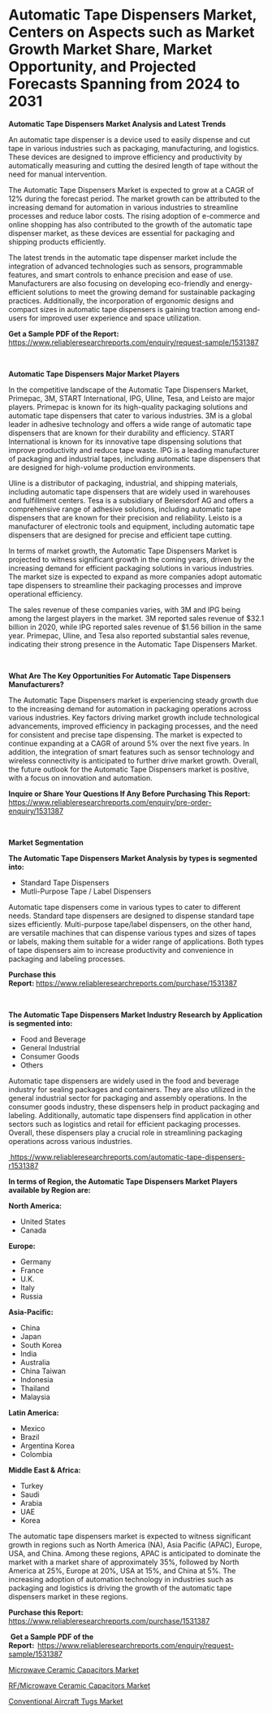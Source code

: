 <p><h1>Automatic Tape Dispensers Market, Centers on Aspects such as Market Growth Market Share, Market Opportunity, and Projected Forecasts Spanning from 2024 to 2031</h1></p><p><strong>Automatic Tape Dispensers Market Analysis and Latest Trends</strong></p>
<p><p>An automatic tape dispenser is a device used to easily dispense and cut tape in various industries such as packaging, manufacturing, and logistics. These devices are designed to improve efficiency and productivity by automatically measuring and cutting the desired length of tape without the need for manual intervention.</p><p>The Automatic Tape Dispensers Market is expected to grow at a CAGR of 12% during the forecast period. The market growth can be attributed to the increasing demand for automation in various industries to streamline processes and reduce labor costs. The rising adoption of e-commerce and online shopping has also contributed to the growth of the automatic tape dispenser market, as these devices are essential for packaging and shipping products efficiently.</p><p>The latest trends in the automatic tape dispenser market include the integration of advanced technologies such as sensors, programmable features, and smart controls to enhance precision and ease of use. Manufacturers are also focusing on developing eco-friendly and energy-efficient solutions to meet the growing demand for sustainable packaging practices. Additionally, the incorporation of ergonomic designs and compact sizes in automatic tape dispensers is gaining traction among end-users for improved user experience and space utilization.</p></p>
<p><strong>Get a Sample PDF of the Report:&nbsp;</strong> <a href="https://www.reliableresearchreports.com/enquiry/request-sample/1531387">https://www.reliableresearchreports.com/enquiry/request-sample/1531387</a></p>
<p>&nbsp;</p>
<p><strong>Automatic Tape Dispensers Major Market Players</strong></p>
<p><p>In the competitive landscape of the Automatic Tape Dispensers Market, Primepac, 3M, START International, IPG, Uline, Tesa, and Leisto are major players. Primepac is known for its high-quality packaging solutions and automatic tape dispensers that cater to various industries. 3M is a global leader in adhesive technology and offers a wide range of automatic tape dispensers that are known for their durability and efficiency. START International is known for its innovative tape dispensing solutions that improve productivity and reduce tape waste. IPG is a leading manufacturer of packaging and industrial tapes, including automatic tape dispensers that are designed for high-volume production environments.</p><p>Uline is a distributor of packaging, industrial, and shipping materials, including automatic tape dispensers that are widely used in warehouses and fulfillment centers. Tesa is a subsidiary of Beiersdorf AG and offers a comprehensive range of adhesive solutions, including automatic tape dispensers that are known for their precision and reliability. Leisto is a manufacturer of electronic tools and equipment, including automatic tape dispensers that are designed for precise and efficient tape cutting.</p><p>In terms of market growth, the Automatic Tape Dispensers Market is projected to witness significant growth in the coming years, driven by the increasing demand for efficient packaging solutions in various industries. The market size is expected to expand as more companies adopt automatic tape dispensers to streamline their packaging processes and improve operational efficiency.</p><p>The sales revenue of these companies varies, with 3M and IPG being among the largest players in the market. 3M reported sales revenue of $32.1 billion in 2020, while IPG reported sales revenue of $1.56 billion in the same year. Primepac, Uline, and Tesa also reported substantial sales revenue, indicating their strong presence in the Automatic Tape Dispensers Market.</p></p>
<p>&nbsp;</p>
<p><strong>What Are The Key Opportunities For Automatic Tape Dispensers Manufacturers?</strong></p>
<p><p>The Automatic Tape Dispensers market is experiencing steady growth due to the increasing demand for automation in packaging operations across various industries. Key factors driving market growth include technological advancements, improved efficiency in packaging processes, and the need for consistent and precise tape dispensing. The market is expected to continue expanding at a CAGR of around 5% over the next five years. In addition, the integration of smart features such as sensor technology and wireless connectivity is anticipated to further drive market growth. Overall, the future outlook for the Automatic Tape Dispensers market is positive, with a focus on innovation and automation.</p></p>
<p><strong>Inquire or Share Your Questions If Any Before Purchasing This Report:</strong> <a href="https://www.reliableresearchreports.com/enquiry/pre-order-enquiry/1531387">https://www.reliableresearchreports.com/enquiry/pre-order-enquiry/1531387</a></p>
<p>&nbsp;</p>
<p><strong>Market Segmentation</strong></p>
<p><strong>The Automatic Tape Dispensers Market Analysis by types is segmented into:</strong></p>
<p><ul><li>Standard Tape Dispensers</li><li>Mutli-Purpose Tape / Label Dispensers</li></ul></p>
<p><p>Automatic tape dispensers come in various types to cater to different needs. Standard tape dispensers are designed to dispense standard tape sizes efficiently. Multi-purpose tape/label dispensers, on the other hand, are versatile machines that can dispense various types and sizes of tapes or labels, making them suitable for a wider range of applications. Both types of tape dispensers aim to increase productivity and convenience in packaging and labeling processes.</p></p>
<p><strong>Purchase this Report:&nbsp;</strong><a href="https://www.reliableresearchreports.com/purchase/1531387">https://www.reliableresearchreports.com/purchase/1531387</a></p>
<p>&nbsp;</p>
<p><strong>The Automatic Tape Dispensers Market Industry Research by Application is segmented into:</strong></p>
<p><ul><li>Food and Beverage</li><li>General Industrial</li><li>Consumer Goods</li><li>Others</li></ul></p>
<p><p>Automatic tape dispensers are widely used in the food and beverage industry for sealing packages and containers. They are also utilized in the general industrial sector for packaging and assembly operations. In the consumer goods industry, these dispensers help in product packaging and labeling. Additionally, automatic tape dispensers find application in other sectors such as logistics and retail for efficient packaging processes. Overall, these dispensers play a crucial role in streamlining packaging operations across various industries.</p></p>
<p><a href="https://www.reliableresearchreports.com/automatic-tape-dispensers-r1531387">&nbsp;https://www.reliableresearchreports.com/automatic-tape-dispensers-r1531387</a></p>
<p><strong>In terms of Region, the Automatic Tape Dispensers Market Players available by Region are:</strong></p>
<p>
    <p> <strong> North America: </strong>
        <ul>
            <li>United States</li>
            <li>Canada</li>
        </ul>
        </p> 
    <p> <strong> Europe: </strong>
        <ul>
            <li>Germany</li>
            <li>France</li>
            <li>U.K.</li>
            <li>Italy</li>
            <li>Russia</li>
        </ul>
        </p> 
    <p> <strong> Asia-Pacific: </strong>
        <ul>
            <li>China</li>
            <li>Japan</li>
            <li>South Korea</li>
            <li>India</li>
            <li>Australia</li>
            <li>China Taiwan</li>
            <li>Indonesia</li>
            <li>Thailand</li>
            <li>Malaysia</li>
        </ul>
        </p> 
    <p> <strong> Latin America: </strong>
        <ul>
            <li>Mexico</li>
            <li>Brazil</li>
            <li>Argentina Korea</li>
            <li>Colombia</li>
        </ul>
        </p> 
    <p> <strong> Middle East & Africa: </strong>
        <ul>
            <li>Turkey</li>
            <li>Saudi</li>
            <li>Arabia</li>
            <li>UAE</li>
            <li>Korea</li>
        </ul>
    </p>
    </p>
<p><p>The automatic tape dispensers market is expected to witness significant growth in regions such as North America (NA), Asia Pacific (APAC), Europe, USA, and China. Among these regions, APAC is anticipated to dominate the market with a market share of approximately 35%, followed by North America at 25%, Europe at 20%, USA at 15%, and China at 5%. The increasing adoption of automation technology in industries such as packaging and logistics is driving the growth of the automatic tape dispensers market in these regions.</p></p>
<p><strong>Purchase this Report: </strong><a href="https://www.reliableresearchreports.com/purchase/1531387">https://www.reliableresearchreports.com/purchase/1531387</a></p>
<p>&nbsp;<strong>Get a Sample PDF of the Report:&nbsp;&nbsp;</strong><a href="https://www.reliableresearchreports.com/enquiry/request-sample/1531387">https://www.reliableresearchreports.com/enquiry/request-sample/1531387</a></p>
<p><strong></strong></p>
<p><p><a href="https://github.com/hzxpgedq27/Market-Research-Report-List-1/blob/main/microwave-ceramic-capacitors-market.md">Microwave Ceramic Capacitors Market</a></p><p><a href="https://github.com/waylose1223/Market-Research-Report-List-1/blob/main/rfmicrowave-ceramic-capacitors-market.md">RF/Microwave Ceramic Capacitors Market</a></p><p><a href="https://issuu.com/reportprime-2/docs/conventional-aircraft-tugs-market-size-2030.pptx">Conventional Aircraft Tugs Market</a></p></p>
